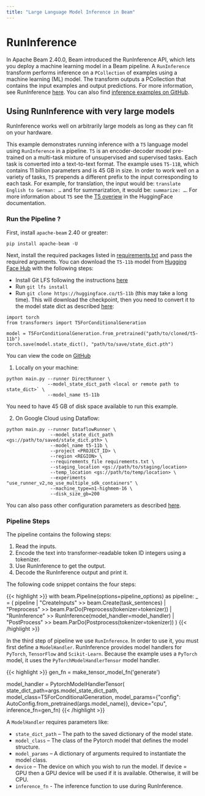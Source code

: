 ```yaml
---
title: "Large Language Model Inference in Beam"
---
```

<!--
Licensed under the Apache License, Version 2.0 (the "License");
you may not use this file except in compliance with the License.
You may obtain a copy of the License at

http://www.apache.org/licenses/LICENSE-2.0

Unless required by applicable law or agreed to in writing, software
distributed under the License is distributed on an "AS IS" BASIS,
WITHOUT WARRANTIES OR CONDITIONS OF ANY KIND, either express or implied.
See the License for the specific language governing permissions and
limitations under the License.
-->

# RunInference
In Apache Beam 2.40.0, Beam introduced the RunInference API, which lets you deploy a machine learning model in a Beam pipeline. A `RunInference` transform performs inference on a `PCollection` of examples using a machine learning (ML) model. The transform outputs a PCollection that contains the input examples and output predictions. For more information, see RunInference [here](/documentation/transforms/python/elementwise/runinference/). You can also find [inference examples on GitHub](https://github.com/apache/beam/tree/master/sdks/python/apache_beam/examples/inference).


## Using RunInference with very large models
RunInference works well on arbitrarily large models as long as they can fit on your hardware.

This example demonstrates running inference with a `T5` language model using `RunInference` in a pipeline. `T5` is an encoder-decoder model pre-trained on a multi-task mixture of unsupervised and supervised tasks. Each task is converted into a text-to-text format. The example uses `T5-11B`, which contains 11 billion parameters and is 45 GB in size. In  order to work well on a variety of tasks, `T5` prepends a different prefix to the input corresponding to each task. For example, for translation, the input would be: `translate English to German: …` and for summarization, it would be: `summarize: …`. For more information about `T5` see the [T5 overiew](https://huggingface.co/docs/transformers/model_doc/t5) in the HuggingFace documentation.

### Run the Pipeline ?
First, install `apache-beam` 2.40 or greater:

```
pip install apache-beam -U
```

Next, install the required packages listed in [requirements.txt](https://github.com/apache/beam/blob/master/sdks/python/apache_beam/examples/inference/large_language_modeling/requirements.txt) and pass the required arguments. You can download the `T5-11b` model from [Hugging Face Hub](https://huggingface.co/t5-11b) with the following steps:

- Install Git LFS following the instructions [here](https://docs.github.com/en/repositories/working-with-files/managing-large-files/installing-git-large-file-storage?platform=mac)
- Run `git lfs install`
- Run `git clone https://huggingface.co/t5-11b` (this may take a long time). This will download the checkpoint, then you need to convert it to the model state dict as described [here](https://pytorch.org/tutorials/beginner/saving_loading_models.html#save-load-state-dict-recommended):

```
import torch
from transformers import T5ForConditionalGeneration

model = T5ForConditionalGeneration.from_pretrained("path/to/cloned/t5-11b")
torch.save(model.state_dict(), "path/to/save/state_dict.pth")
```

You can view the code on [GitHub](https://github.com/apache/beam/tree/master/sdks/python/apache_beam/examples/inference/large_language_modeling/main.py)

1. Locally on your machine:
```
python main.py --runner DirectRunner \
               --model_state_dict_path <local or remote path to state_dict>` \
               --model_name t5-11b
```
You need to have 45 GB of disk space available to run this example.

2. On Google Cloud using Dataflow:
```
python main.py --runner DataflowRunner \
                --model_state_dict_path <gs://path/to/saved/state_dict.pth> \
                --model_name t5-11b \
                --project <PROJECT_ID> \
                --region <REGION> \
                --requirements_file requirements.txt \
                --staging_location <gs://path/to/staging/location>
                --temp_location <gs://path/to/temp/location> \
                --experiments "use_runner_v2,no_use_multiple_sdk_containers" \
                --machine_type=n1-highmem-16 \
                --disk_size_gb=200
```

You can also pass other configuration parameters as described [here](https://cloud.google.com/dataflow/docs/guides/setting-pipeline-options#setting_required_options).

### Pipeline Steps
The pipeline contains the following steps:
1. Read the inputs.
2. Encode the text into transformer-readable token ID integers using a tokenizer.
3. Use RunInference to get the output.
4. Decode the RunInference output and print it.

The following code snippet contains the four steps:

{{< highlight >}}
    with beam.Pipeline(options=pipeline_options) as pipeline:
        _ = (
            pipeline
            | "CreateInputs" >> beam.Create(task_sentences)
            | "Preprocess" >> beam.ParDo(Preprocess(tokenizer=tokenizer))
            | "RunInference" >> RunInference(model_handler=model_handler)
            | "PostProcess" >> beam.ParDo(Postprocess(tokenizer=tokenizer))
        )
{{< /highlight >}}

In the third step of pipeline we use `RunInference`.
In order to use it, you must first define a `ModelHandler`. RunInference provides model handlers for `PyTorch`, `TensorFlow` and `Scikit-Learn`. Because the example uses a `PyTorch` model, it uses the `PyTorchModelHandlerTensor` model handler.

{{< highlight >}}
  gen_fn = make_tensor_model_fn('generate')

  model_handler = PytorchModelHandlerTensor(
      state_dict_path=args.model_state_dict_path,
      model_class=T5ForConditionalGeneration,
      model_params={"config": AutoConfig.from_pretrained(args.model_name)},
      device="cpu",
      inference_fn=gen_fn)
{{< /highlight >}}

A `ModelHandler` requires parameters like:
* `state_dict_path` – The path to the saved dictionary of the model state.
* `model_class` – The class of the Pytorch model that defines the model structure.
* `model_params` – A dictionary of arguments required to instantiate the model class.
* `device` – The device on which you wish to run the model. If device = GPU then a GPU device will be used if it is available. Otherwise, it will be CPU.
* `inference_fn` -  The inference function to use during RunInference.
